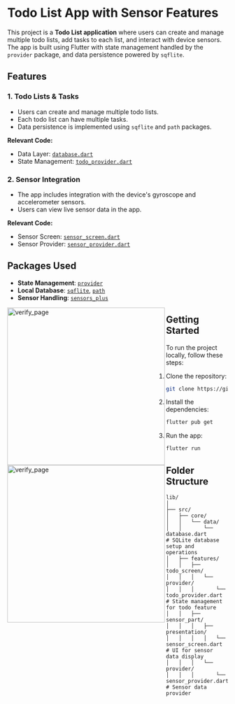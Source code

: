 # Todo List App with Sensor Features

This project is a **Todo List application** where users can create and manage multiple todo lists, add tasks to each list, and interact with device sensors. The app is built using Flutter with state management handled by the `provider` package, and data persistence powered by `sqflite`.

## Features

### 1. **Todo Lists & Tasks**
- Users can create and manage multiple todo lists.
- Each todo list can have multiple tasks.
- Data persistence is implemented using `sqflite` and `path` packages.

**Relevant Code:**
- Data Layer: [`database.dart`](lib/src/core/data/database.dart)
- State Management: [`todo_provider.dart`](lib/src/features/todo_screen/provider/todo_provider.dart)

### 2. **Sensor Integration**
- The app includes integration with the device's gyroscope and accelerometer sensors.
- Users can view live sensor data in the app.

**Relevant Code:**
- Sensor Screen: [`sensor_screen.dart`](lib/src/features/sensor_part/presentation/sensor_screen.dart)
- Sensor Provider: [`sensor_provider.dart`](lib/src/features/sensor_part/provider/sensor_provider.dart)

## Packages Used
- **State Management**: [`provider`](https://pub.dev/packages/provider)
- **Local Database**: [`sqflite`](https://pub.dev/packages/sqflite), [`path`](https://pub.dev/packages/path)
- **Sensor Handling**: [`sensors_plus`](https://pub.dev/packages/sensors_plus)

<img align="left" alt="verify_page" width="360px"  src="https://github.com/mosfeqanik/todo-with-gyro-and-accelerometer-sensors/blob/main/assesment_screenshot/app_banner_5.jpg" />

<img align="left" alt="verify_page" width="360px"  src="https://github.com/mosfeqanik/todo-with-gyro-and-accelerometer-sensors/blob/main/assesment_screenshot/full%20app%20screenplay.gif" />



## Getting Started

To run the project locally, follow these steps:

1. Clone the repository:
    ```bash
    git clone https://github.com/your-username/todo-sensor-app.git
    ```

2. Install the dependencies:
    ```bash
    flutter pub get
    ```

3. Run the app:
    ```bash
    flutter run
    ```

## Folder Structure

```plaintext
lib/
│
├── src/
│   ├── core/
│   │   └── data/
│   │       └── database.dart          # SQLite database setup and operations
│   ├── features/
│   │   ├── todo_screen/
│   │   │   └── provider/
│   │   │       └── todo_provider.dart  # State management for todo feature
│   │   ├── sensor_part/
│   │   │   ├── presentation/
│   │   │   │   └── sensor_screen.dart  # UI for sensor data display
│   │   │   └── provider/
│   │   │       └── sensor_provider.dart # Sensor data provider
